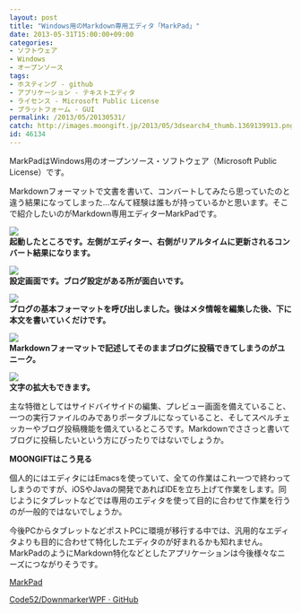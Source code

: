```yaml
---
layout: post
title: "Windows用のMarkdown専用エディタ「MarkPad」"
date: 2013-05-31T15:00:00+09:00
categories:
- ソフトウェア
- Windows
- オープンソース
tags: 
- ホスティング - github
- アプリケーション - テキストエディタ
- ライセンス - Microsoft Public License
- プラットフォーム - GUI
permalink: /2013/05/20130531/
catch: http://images.moongift.jp/2013/05/3dsearch4_thumb.1369139913.png
id: 46134
---
```

MarkPadはWindows用のオープンソース・ソフトウェア（Microsoft Public License）です。

  
  

Markdownフォーマットで文書を書いて、コンバートしてみたら思っていたのと違う結果になってしまった…なんて経験は誰もが持っているかと思います。そこで紹介したいのがMarkdown専用エディターMarkPadです。

  

[![](http://images.moongift.jp/2013/05/MarkPad_thumb.1369139906.png)](http://images.moongift.jp/2013/05/MarkPad.1369139906.png)  
**起動したところです。左側がエディター、右側がリアルタイムに更新されるコンバート結果になります。**

  

[![](http://images.moongift.jp/2013/05/3dsearch3_thumb.1369139910.png)](http://images.moongift.jp/2013/05/3dsearch3.1369139910.png)  
**設定画面です。ブログ設定がある所が面白いです。**

  

[![](http://images.moongift.jp/2013/05/3dsearch4_thumb.1369139913.png)](http://images.moongift.jp/2013/05/3dsearch4.1369139913.png)  
**ブログの基本フォーマットを呼び出しました。後はメタ情報を編集した後、下に本文を書いていくだけです。**

  

[![](http://images.moongift.jp/2013/05/3dsearch5_thumb.1369139916.png)](http://images.moongift.jp/2013/05/3dsearch5.1369139916.png)  
**Markdownフォーマットで記述してそのままブログに投稿できてしまうのがユニーク。**

  

[![](http://images.moongift.jp/2013/05/3dsearch6_thumb.1369139919.png)](http://images.moongift.jp/2013/05/3dsearch6.1369139919.png)  
**文字の拡大もできます。**

  

主な特徴としてはサイドバイサイドの編集、プレビュー画面を備えていること、一つの実行ファイルのみでありポータブルになっていること、そしてスペルチェッカーやブログ投稿機能を備えているところです。Markdownでささっと書いてブログに投稿したいという方にぴったりではないでしょうか。

  
  
  

**MOONGIFTはこう見る**

  

個人的にはエディタにはEmacsを使っていて、全ての作業はこれ一つで終わってしまうのですが、iOSやJavaの開発であればIDEを立ち上げて作業をします。同じようにタブレットなどでは専用のエディタを使って目的に合わせて作業を行うのが一般的ではないでしょうか。

  

今後PCからタブレットなどポストPCに環境が移行する中では、汎用的なエディタよりも目的に合わせて特化したエディタのが好まれるかも知れません。MarkPadのようにMarkdown特化などとしたアプリケーションは今後様々なニーズにつながりそうです。

  

[MarkPad](http://code52.org/DownmarkerWPF/)

  
  

[Code52/DownmarkerWPF · GitHub](https://github.com/Code52/DownmarkerWPF)

